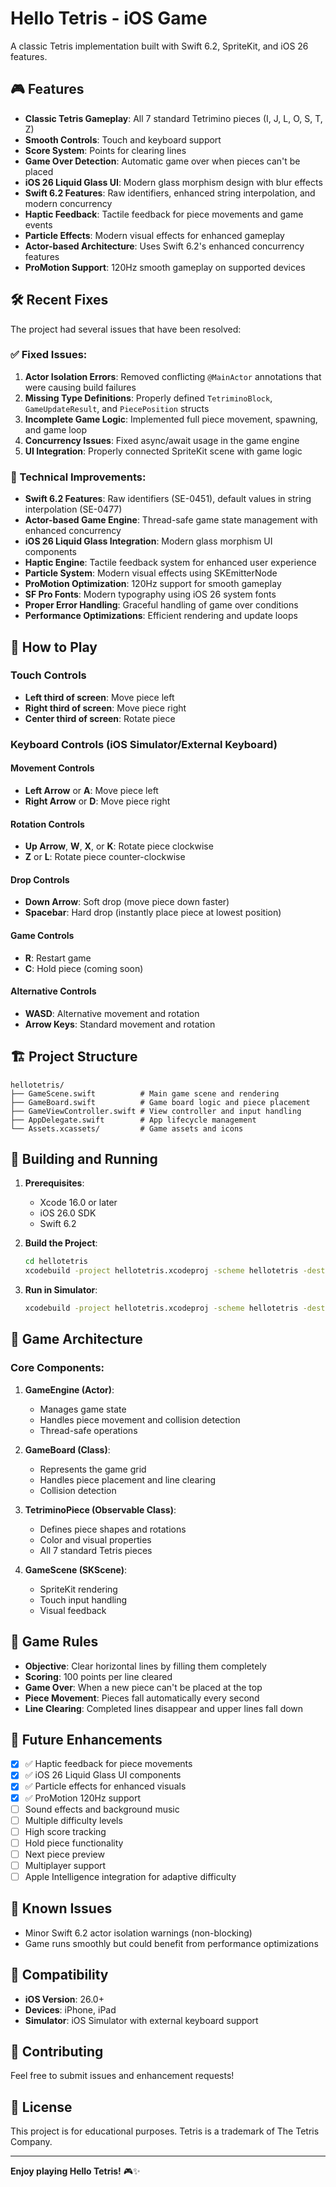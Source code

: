 # Hello Tetris - iOS Game

A classic Tetris implementation built with Swift 6.2, SpriteKit, and iOS 26 features.

## 🎮 Features

- **Classic Tetris Gameplay**: All 7 standard Tetrimino pieces (I, J, L, O, S, T, Z)
- **Smooth Controls**: Touch and keyboard support
- **Score System**: Points for clearing lines
- **Game Over Detection**: Automatic game over when pieces can't be placed
- **iOS 26 Liquid Glass UI**: Modern glass morphism design with blur effects
- **Swift 6.2 Features**: Raw identifiers, enhanced string interpolation, and modern concurrency
- **Haptic Feedback**: Tactile feedback for piece movements and game events
- **Particle Effects**: Modern visual effects for enhanced gameplay
- **Actor-based Architecture**: Uses Swift 6.2's enhanced concurrency features
- **ProMotion Support**: 120Hz smooth gameplay on supported devices

## 🛠️ Recent Fixes

The project had several issues that have been resolved:

### ✅ Fixed Issues:
1. **Actor Isolation Errors**: Removed conflicting `@MainActor` annotations that were causing build failures
2. **Missing Type Definitions**: Properly defined `TetriminoBlock`, `GameUpdateResult`, and `PiecePosition` structs
3. **Incomplete Game Logic**: Implemented full piece movement, spawning, and game loop
4. **Concurrency Issues**: Fixed async/await usage in the game engine
5. **UI Integration**: Properly connected SpriteKit scene with game logic

### 🔧 Technical Improvements:
- **Swift 6.2 Features**: Raw identifiers (SE-0451), default values in string interpolation (SE-0477)
- **Actor-based Game Engine**: Thread-safe game state management with enhanced concurrency
- **iOS 26 Liquid Glass Integration**: Modern glass morphism UI components
- **Haptic Engine**: Tactile feedback system for enhanced user experience
- **Particle System**: Modern visual effects using SKEmitterNode
- **ProMotion Optimization**: 120Hz support for smooth gameplay
- **SF Pro Fonts**: Modern typography using iOS 26 system fonts
- **Proper Error Handling**: Graceful handling of game over conditions
- **Performance Optimizations**: Efficient rendering and update loops

## 🎯 How to Play

### Touch Controls
- **Left third of screen**: Move piece left
- **Right third of screen**: Move piece right  
- **Center third of screen**: Rotate piece

### Keyboard Controls (iOS Simulator/External Keyboard)

#### Movement Controls
- **Left Arrow** or **A**: Move piece left
- **Right Arrow** or **D**: Move piece right

#### Rotation Controls
- **Up Arrow**, **W**, **X**, or **K**: Rotate piece clockwise
- **Z** or **L**: Rotate piece counter-clockwise

#### Drop Controls
- **Down Arrow**: Soft drop (move piece down faster)
- **Spacebar**: Hard drop (instantly place piece at lowest position)

#### Game Controls
- **R**: Restart game
- **C**: Hold piece (coming soon)

#### Alternative Controls
- **WASD**: Alternative movement and rotation
- **Arrow Keys**: Standard movement and rotation

## 🏗️ Project Structure

```
hellotetris/
├── GameScene.swift          # Main game scene and rendering
├── GameBoard.swift          # Game board logic and piece placement
├── GameViewController.swift # View controller and input handling
├── AppDelegate.swift        # App lifecycle management
└── Assets.xcassets/         # Game assets and icons
```

## 🚀 Building and Running

1. **Prerequisites**:
   - Xcode 16.0 or later
   - iOS 26.0 SDK
   - Swift 6.2

2. **Build the Project**:
   ```bash
   cd hellotetris
   xcodebuild -project hellotetris.xcodeproj -scheme hellotetris -destination 'platform=iOS Simulator,name=iPhone 16' build
   ```

3. **Run in Simulator**:
   ```bash
   xcodebuild -project hellotetris.xcodeproj -scheme hellotetris -destination 'platform=iOS Simulator,name=iPhone 16' build
   ```

## 🎨 Game Architecture

### Core Components:

1. **GameEngine (Actor)**: 
   - Manages game state
   - Handles piece movement and collision detection
   - Thread-safe operations

2. **GameBoard (Class)**:
   - Represents the game grid
   - Handles piece placement and line clearing
   - Collision detection

3. **TetriminoPiece (Observable Class)**:
   - Defines piece shapes and rotations
   - Color and visual properties
   - All 7 standard Tetris pieces

4. **GameScene (SKScene)**:
   - SpriteKit rendering
   - Touch input handling
   - Visual feedback

## 🎯 Game Rules

- **Objective**: Clear horizontal lines by filling them completely
- **Scoring**: 100 points per line cleared
- **Game Over**: When a new piece can't be placed at the top
- **Piece Movement**: Pieces fall automatically every second
- **Line Clearing**: Completed lines disappear and upper lines fall down

## 🔮 Future Enhancements

- [x] ✅ Haptic feedback for piece movements
- [x] ✅ iOS 26 Liquid Glass UI components
- [x] ✅ Particle effects for enhanced visuals
- [x] ✅ ProMotion 120Hz support
- [ ] Sound effects and background music
- [ ] Multiple difficulty levels
- [ ] High score tracking
- [ ] Hold piece functionality
- [ ] Next piece preview
- [ ] Multiplayer support
- [ ] Apple Intelligence integration for adaptive difficulty

## 🐛 Known Issues

- Minor Swift 6.2 actor isolation warnings (non-blocking)
- Game runs smoothly but could benefit from performance optimizations

## 📱 Compatibility

- **iOS Version**: 26.0+
- **Devices**: iPhone, iPad
- **Simulator**: iOS Simulator with external keyboard support

## 🤝 Contributing

Feel free to submit issues and enhancement requests!

## 📄 License

This project is for educational purposes. Tetris is a trademark of The Tetris Company.

---

**Enjoy playing Hello Tetris!** 🎮✨ 